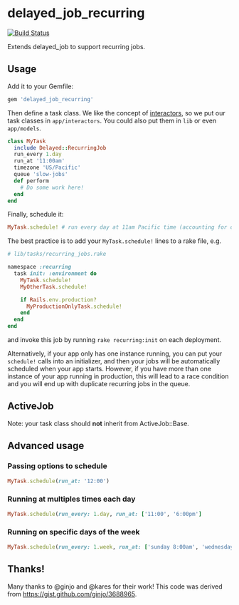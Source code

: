 # delayed\_job\_recurring
[![Build Status](https://travis-ci.org/amitree/delayed_job_recurring.svg)](https://travis-ci.org/amitree/delayed_job_recurring)

Extends delayed\_job to support recurring jobs.

## Usage

Add it to your Gemfile:

```ruby
gem 'delayed_job_recurring'
```

Then define a task class.  We like the concept of
[interactors](http://eng.joingrouper.com/blog/2014/03/03/rails-the-missing-parts-interactors),
so we put our task classes in `app/interactors`.  You could also put them in `lib` or even `app/models`.

```ruby
class MyTask
  include Delayed::RecurringJob
  run_every 1.day
  run_at '11:00am'
  timezone 'US/Pacific'
  queue 'slow-jobs'
  def perform
    # Do some work here!
  end
end
```

Finally, schedule it:

```ruby
MyTask.schedule! # run every day at 11am Pacific time (accounting for daylight savings)
```

The best practice is to add your `MyTask.schedule!` lines to a rake file, e.g.

```ruby
# lib/tasks/recurring_jobs.rake

namespace :recurring
  task init: :environment do
    MyTask.schedule!
    MyOtherTask.schedule!

    if Rails.env.production?
      MyProductionOnlyTask.schedule!
    end
  end
end
```

and invoke this job by running `rake recurring:init` on each deployment.

Alternatively, if your app only has one instance running, you can put your
`schedule!` calls into an initializer, and then your jobs will be automatically
scheduled when your app starts. However, if you have more than one instance of
your app running in production, this will lead to a race condition and you will
end up with duplicate recurring jobs in the queue.

## ActiveJob

Note: your task class should **not** inherit from ActiveJob::Base.

## Advanced usage

### Passing options to schedule

```ruby
MyTask.schedule(run_at: '12:00')
```

### Running at multiples times each day

```ruby
MyTask.schedule(run_every: 1.day, run_at: ['11:00', '6:00pm']
```

### Running on specific days of the week

```ruby
MyTask.schedule(run_every: 1.week, run_at: ['sunday 8:00am', 'wednesday 8:00am'])
```

## Thanks!

Many thanks to @ginjo and @kares for their work!  This code was derived from https://gist.github.com/ginjo/3688965.
